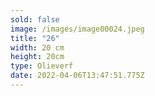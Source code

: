 ```yaml
---
sold: false
image: /images/image00024.jpeg
title: "26"
width: 20 cm
height: 20cm
type: Olieverf
date: 2022-04-06T13:47:51.775Z
---
```

